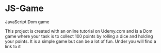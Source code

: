 # JS-Game

JavaScript Dom game  

This project is created with an online tutorial on Udemy.com and is a Dom game where your task is to collect 100 points by rolling a dice and holding your points. It is a simple game but can be a lot of fun. Under you will find a link to it 

